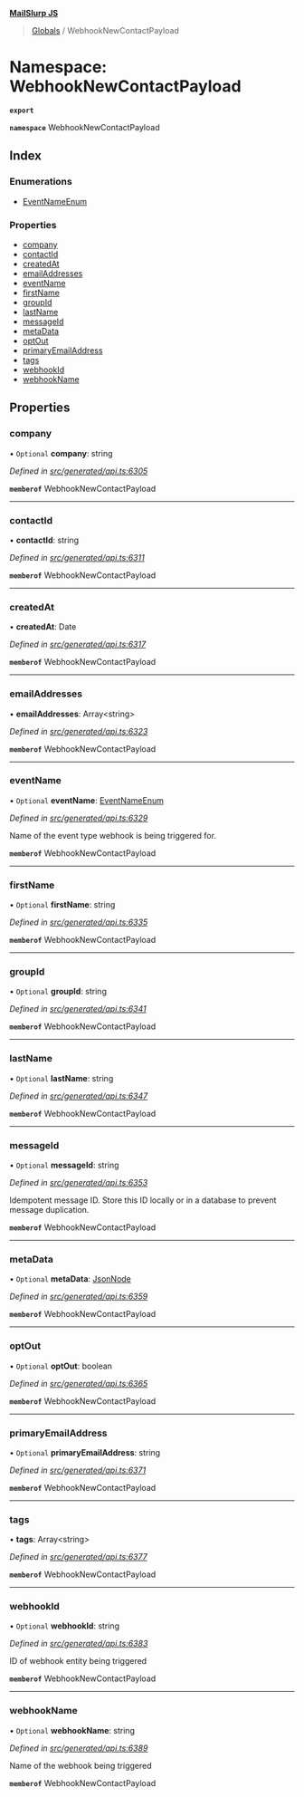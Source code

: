 **[MailSlurp JS](../README.md)**

> [Globals](../README.md) / WebhookNewContactPayload

# Namespace: WebhookNewContactPayload

**`export`** 

**`namespace`** WebhookNewContactPayload

## Index

### Enumerations

* [EventNameEnum](../enums/webhooknewcontactpayload.eventnameenum.md)

### Properties

* [company](webhooknewcontactpayload.md#company)
* [contactId](webhooknewcontactpayload.md#contactid)
* [createdAt](webhooknewcontactpayload.md#createdat)
* [emailAddresses](webhooknewcontactpayload.md#emailaddresses)
* [eventName](webhooknewcontactpayload.md#eventname)
* [firstName](webhooknewcontactpayload.md#firstname)
* [groupId](webhooknewcontactpayload.md#groupid)
* [lastName](webhooknewcontactpayload.md#lastname)
* [messageId](webhooknewcontactpayload.md#messageid)
* [metaData](webhooknewcontactpayload.md#metadata)
* [optOut](webhooknewcontactpayload.md#optout)
* [primaryEmailAddress](webhooknewcontactpayload.md#primaryemailaddress)
* [tags](webhooknewcontactpayload.md#tags)
* [webhookId](webhooknewcontactpayload.md#webhookid)
* [webhookName](webhooknewcontactpayload.md#webhookname)

## Properties

### company

• `Optional` **company**: string

*Defined in [src/generated/api.ts:6305](https://github.com/mailslurp/mailslurp-client/blob/ad6aa3d/src/generated/api.ts#L6305)*

**`memberof`** WebhookNewContactPayload

___

### contactId

•  **contactId**: string

*Defined in [src/generated/api.ts:6311](https://github.com/mailslurp/mailslurp-client/blob/ad6aa3d/src/generated/api.ts#L6311)*

**`memberof`** WebhookNewContactPayload

___

### createdAt

•  **createdAt**: Date

*Defined in [src/generated/api.ts:6317](https://github.com/mailslurp/mailslurp-client/blob/ad6aa3d/src/generated/api.ts#L6317)*

**`memberof`** WebhookNewContactPayload

___

### emailAddresses

•  **emailAddresses**: Array\<string>

*Defined in [src/generated/api.ts:6323](https://github.com/mailslurp/mailslurp-client/blob/ad6aa3d/src/generated/api.ts#L6323)*

**`memberof`** WebhookNewContactPayload

___

### eventName

• `Optional` **eventName**: [EventNameEnum](../enums/webhooknewcontactpayload.eventnameenum.md)

*Defined in [src/generated/api.ts:6329](https://github.com/mailslurp/mailslurp-client/blob/ad6aa3d/src/generated/api.ts#L6329)*

Name of the event type webhook is being triggered for.

**`memberof`** WebhookNewContactPayload

___

### firstName

• `Optional` **firstName**: string

*Defined in [src/generated/api.ts:6335](https://github.com/mailslurp/mailslurp-client/blob/ad6aa3d/src/generated/api.ts#L6335)*

**`memberof`** WebhookNewContactPayload

___

### groupId

• `Optional` **groupId**: string

*Defined in [src/generated/api.ts:6341](https://github.com/mailslurp/mailslurp-client/blob/ad6aa3d/src/generated/api.ts#L6341)*

**`memberof`** WebhookNewContactPayload

___

### lastName

• `Optional` **lastName**: string

*Defined in [src/generated/api.ts:6347](https://github.com/mailslurp/mailslurp-client/blob/ad6aa3d/src/generated/api.ts#L6347)*

**`memberof`** WebhookNewContactPayload

___

### messageId

• `Optional` **messageId**: string

*Defined in [src/generated/api.ts:6353](https://github.com/mailslurp/mailslurp-client/blob/ad6aa3d/src/generated/api.ts#L6353)*

Idempotent message ID. Store this ID locally or in a database to prevent message duplication.

**`memberof`** WebhookNewContactPayload

___

### metaData

• `Optional` **metaData**: [JsonNode](../interfaces/jsonnode.md)

*Defined in [src/generated/api.ts:6359](https://github.com/mailslurp/mailslurp-client/blob/ad6aa3d/src/generated/api.ts#L6359)*

**`memberof`** WebhookNewContactPayload

___

### optOut

• `Optional` **optOut**: boolean

*Defined in [src/generated/api.ts:6365](https://github.com/mailslurp/mailslurp-client/blob/ad6aa3d/src/generated/api.ts#L6365)*

**`memberof`** WebhookNewContactPayload

___

### primaryEmailAddress

• `Optional` **primaryEmailAddress**: string

*Defined in [src/generated/api.ts:6371](https://github.com/mailslurp/mailslurp-client/blob/ad6aa3d/src/generated/api.ts#L6371)*

**`memberof`** WebhookNewContactPayload

___

### tags

•  **tags**: Array\<string>

*Defined in [src/generated/api.ts:6377](https://github.com/mailslurp/mailslurp-client/blob/ad6aa3d/src/generated/api.ts#L6377)*

**`memberof`** WebhookNewContactPayload

___

### webhookId

• `Optional` **webhookId**: string

*Defined in [src/generated/api.ts:6383](https://github.com/mailslurp/mailslurp-client/blob/ad6aa3d/src/generated/api.ts#L6383)*

ID of webhook entity being triggered

**`memberof`** WebhookNewContactPayload

___

### webhookName

• `Optional` **webhookName**: string

*Defined in [src/generated/api.ts:6389](https://github.com/mailslurp/mailslurp-client/blob/ad6aa3d/src/generated/api.ts#L6389)*

Name of the webhook being triggered

**`memberof`** WebhookNewContactPayload
